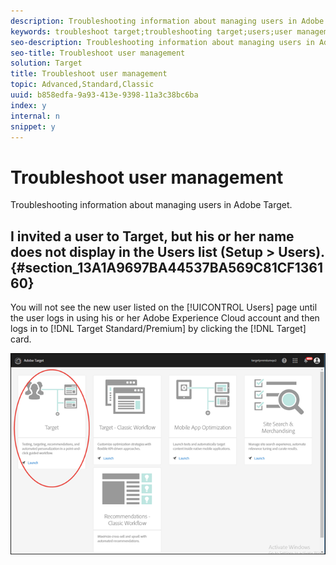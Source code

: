 ```yaml
---
description: Troubleshooting information about managing users in Adobe Target.
keywords: troubleshoot target;troubleshooting target;users;user management
seo-description: Troubleshooting information about managing users in Adobe Target.
seo-title: Troubleshoot user management
solution: Target
title: Troubleshoot user management
topic: Advanced,Standard,Classic
uuid: b858edfa-9a93-413e-9398-11a3c38bc6ba
index: y
internal: n
snippet: y
---
```


# Troubleshoot user management

Troubleshooting information about managing users in Adobe Target.

## I invited a user to Target, but his or her name does not display in the Users list (Setup > Users). {#section_13A1A9697BA44537BA569C81CF136160}

You will not see the new user listed on the [!UICONTROL Users] page until the user logs in using his or her Adobe Experience Cloud account and then logs in to [!DNL Target Standard/Premium] by clicking the [!DNL Target] card.

![](assets/target_card.png)

